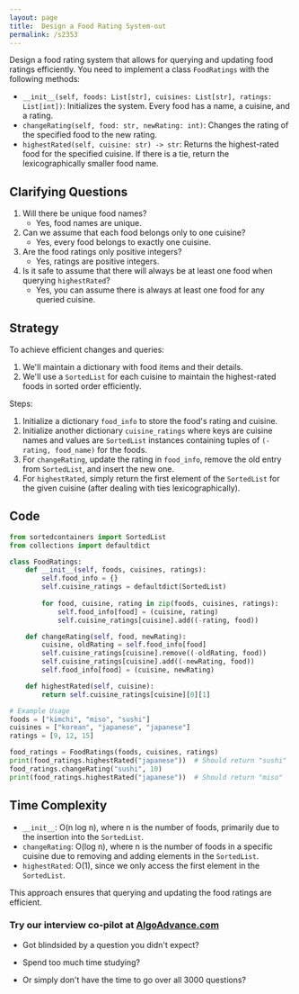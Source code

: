 ```yaml
---
layout: page
title:  Design a Food Rating System-out
permalink: /s2353
---
```


Design a food rating system that allows for querying and updating food ratings efficiently. You need to implement a class `FoodRatings` with the following methods:

- `__init__(self, foods: List[str], cuisines: List[str], ratings: List[int])`: Initializes the system. Every food has a name, a cuisine, and a rating.
- `changeRating(self, food: str, newRating: int)`: Changes the rating of the specified food to the new rating.
- `highestRated(self, cuisine: str) -> str`: Returns the highest-rated food for the specified cuisine. If there is a tie, return the lexicographically smaller food name.

## Clarifying Questions

1. Will there be unique food names?
   - Yes, food names are unique.
2. Can we assume that each food belongs only to one cuisine?
   - Yes, every food belongs to exactly one cuisine.
3. Are the food ratings only positive integers?
   - Yes, ratings are positive integers.
4. Is it safe to assume that there will always be at least one food when querying `highestRated`?
   - Yes, you can assume there is always at least one food for any queried cuisine.

## Strategy

To achieve efficient changes and queries:
1. We'll maintain a dictionary with food items and their details.
2. We'll use a `SortedList` for each cuisine to maintain the highest-rated foods in sorted order efficiently.

Steps:
1. Initialize a dictionary `food_info` to store the food's rating and cuisine.
2. Initialize another dictionary `cuisine_ratings` where keys are cuisine names and values are `SortedList` instances containing tuples of `(-rating, food_name)` for the foods.
3. For `changeRating`, update the rating in `food_info`, remove the old entry from `SortedList`, and insert the new one.
4. For `highestRated`, simply return the first element of the `SortedList` for the given cuisine (after dealing with ties lexicographically).

## Code

```python
from sortedcontainers import SortedList
from collections import defaultdict

class FoodRatings:
    def __init__(self, foods, cuisines, ratings):
        self.food_info = {}
        self.cuisine_ratings = defaultdict(SortedList)
        
        for food, cuisine, rating in zip(foods, cuisines, ratings):
            self.food_info[food] = (cuisine, rating)
            self.cuisine_ratings[cuisine].add((-rating, food))

    def changeRating(self, food, newRating):
        cuisine, oldRating = self.food_info[food]
        self.cuisine_ratings[cuisine].remove((-oldRating, food))
        self.cuisine_ratings[cuisine].add((-newRating, food))
        self.food_info[food] = (cuisine, newRating)

    def highestRated(self, cuisine):
        return self.cuisine_ratings[cuisine][0][1]

# Example Usage
foods = ["kimchi", "miso", "sushi"]
cuisines = ["korean", "japanese", "japanese"]
ratings = [9, 12, 15]

food_ratings = FoodRatings(foods, cuisines, ratings)
print(food_ratings.highestRated("japanese"))  # Should return "sushi"
food_ratings.changeRating("sushi", 10)
print(food_ratings.highestRated("japanese"))  # Should return "miso"
```

## Time Complexity

- `__init__`: O(n log n), where n is the number of foods, primarily due to the insertion into the `SortedList`.
- `changeRating`: O(log n), where n is the number of foods in a specific cuisine due to removing and adding elements in the `SortedList`.
- `highestRated`: O(1), since we only access the first element in the `SortedList`.

This approach ensures that querying and updating the food ratings are efficient.


### Try our interview co-pilot at [AlgoAdvance.com](https://algoAdvance.com)

- Got blindsided by a question you didn't expect?

- Spend too much time studying?

- Or simply don't have the time to go over all 3000 questions?

